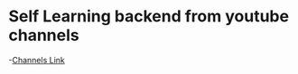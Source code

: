 # Self Learning backend from youtube channels

-[Channels Link](https://www.youtube.com/@chaiaurcode)
